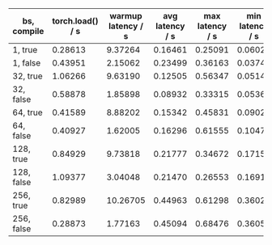 | bs, compile | torch.load() / s | warmup latency / s | avg latency / s | max latency / s | min latency / s | throughput samples/s | GPU util % |
| ----------- | ---------------- | ------------------ | --------------- | --------------- | --------------- | -------------------- | ---------- |
| 1, true | 0.28613 | 9.37264 | 0.16461 | 0.25091 | 0.06020 | 6.07513 | 1.81944 |
| 1, false | 0.43951 | 2.15062 | 0.23499 | 0.36163 | 0.03747 | 4.25545 | 1.94872 |
| 32, true | 1.06266 | 9.63190 | 0.12505 | 0.56347 | 0.05143 | 255.90739 | 9.40351 |
| 32, false | 0.58878 | 1.85898 | 0.08932 | 0.33315 | 0.05367 | 358.28171 | 15.49333 |
| 64, true | 0.41589 | 8.88202 | 0.15342 | 0.45831 | 0.09027 | 417.16048 | 14.86127 |
| 64, false | 0.40927 | 1.62005 | 0.16296 | 0.61555 | 0.10479 | 392.73082 | 19.24113 |
| 128, true | 0.84929 | 9.73818 | 0.21777 | 0.34672 | 0.17158 | 587.77404 | 24.39113 |
| 128, false | 1.09377 | 3.04048 | 0.21470 | 0.26553 | 0.16911 | 596.16787 | 29.69951 |
| 256, true | 0.82989 | 10.26705 | 0.44963 | 0.61298 | 0.36024 | 569.35122 | 30.38978 |
| 256, false | 0.28873 | 1.77163 | 0.45094 | 0.68476 | 0.36057 | 567.70400 | 33.84452 |
